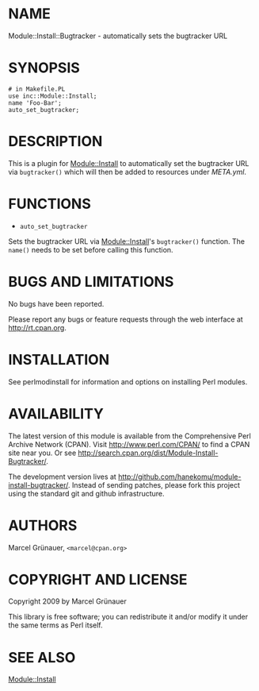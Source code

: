 # NAME

Module::Install::Bugtracker - automatically sets the bugtracker URL

# SYNOPSIS

    # in Makefile.PL
    use inc::Module::Install;
    name 'Foo-Bar';
    auto_set_bugtracker;

# DESCRIPTION

This is a plugin for [Module::Install](http://search.cpan.org/perldoc?Module::Install) to automatically set the bugtracker URL
via `bugtracker()` which will then be added to resources under _META.yml_.

# FUNCTIONS

- `auto_set_bugtracker`

Sets the bugtracker URL via [Module::Install](http://search.cpan.org/perldoc?Module::Install)'s `bugtracker()` function. The
`name()` needs to be set before calling this function.

# BUGS AND LIMITATIONS

No bugs have been reported.

Please report any bugs or feature requests through the web interface at
<http://rt.cpan.org>.

# INSTALLATION

See perlmodinstall for information and options on installing Perl modules.

# AVAILABILITY

The latest version of this module is available from the Comprehensive Perl
Archive Network (CPAN). Visit <http://www.perl.com/CPAN/> to find a CPAN
site near you. Or see <http://search.cpan.org/dist/Module-Install-Bugtracker/>.

The development version lives at
<http://github.com/hanekomu/module-install-bugtracker/>. Instead of sending
patches, please fork this project using the standard git and github
infrastructure.

# AUTHORS

Marcel Gr&uuml;nauer, `<marcel@cpan.org>`

# COPYRIGHT AND LICENSE

Copyright 2009 by Marcel Gr&uuml;nauer

This library is free software; you can redistribute it and/or modify
it under the same terms as Perl itself.

# SEE ALSO

[Module::Install](http://search.cpan.org/perldoc?Module::Install)
